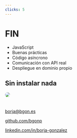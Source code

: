 ```yaml
---
clicks: 5
---
```


# FIN

<div grid="~ cols-2 gap-4">
<div>

<v-click>

- JavaScript
- Buenas prácticas
- Código asíncrono
- Comunicación con API real
- Despliegue en dominio propio

</v-click>
<v-click>

## Sin instalar nada

</v-click>

</div>

<div class="text-center" v-click="3">

<img src="/assets/profile.jpeg">

borja@bgon.es

[github.com/bgonp](https://github.com/bgonp)

[linkedin.com/in/borja-gonzalez](https://linkedin.com/in/borja-gonzalez)

</div>
</div>

<style>
  img {
    border-radius: 50%;
    max-height: 40%;
		margin: 0 auto 24px;
  }
</style>
